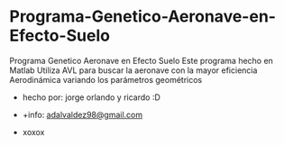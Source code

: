 # Programa-Genetico-Aeronave-en-Efecto-Suelo
Programa Genetico Aeronave en Efecto Suelo
Este programa hecho en Matlab
Utiliza AVL para buscar la aeronave con la mayor eficiencia Aerodinámica variando los parámetros geométricos

+ hecho por: jorge orlando y ricardo :D
+ +info: adalvaldez98@gmail.com 

+ xoxox
